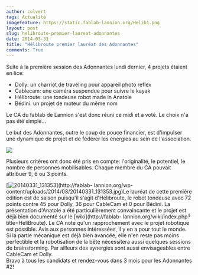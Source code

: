 ```yaml
---
author: colvert
tags: Actualité
imagefeature: https://static.fablab-lannion.org/Helib1.png
layout: post
slug: helibroute-premier-laureat-adonnantes
date: 2014-03-31
title: "Hélibroute premier lauréat des Adonnantes"
comments: True
---
```

Suite à la première session des Adonnantes lundi dernier, 4 projets étaient en
lice:

  * Dolly: un charriot de traveling pour appareil photo reflex
  * Cablecam: une caméra suspendue pour suivre le kayak
  * Hélibroute: une tondeuse robot made in Anatole
  * Bédini: un projet de moteur du même nom

Le CA du fablab de Lannion s'est donc réuni ce midi et a voté. Le choix n'a
pas été simple…

Le but des Adonnantes, outre le coup de pouce financier, est d'impulser une
dynamique de projet et de fédérer les énergies au sein de l'association.

![](https://pbs.twimg.com/media/BjfleY2IgAAVG_S.jpg:large)

Plusieurs critères ont donc été pris en compte: l'originalité, le potentiel,
le nombre de personnes mobilisables. Chaque membre du CA pouvait attribuer 9,
6 ou 3 points.

[![20140331_131353](https://static.fablab-lannion.org/20140331_131353-1024x768.jpg)](http://fablab-
lannion.org/wp-content/uploads/2014/03/20140331_131353.jpg)Le lauréat de cette
première édition est de saison puisqu'il s'agit d'Hélibroute, le robot
tondeuse avec 72 points contre 45 pour Dolly, 36 pour CableCam et 0 pour
Bédini. La présentation d'Anatole a été particulièrement convaincante et le
projet est déjà bien documenté sur le [wiki](http://fablab-
lannion.org/wiki/index.php?title=HeliBroute). Le CA note qu'un rapprochement
avec le projet robotique est possible. Avis aux personnes intéressées, il y en
a pour tout le monde. Si la partie mécanique est déjà bien avancée, elle n'en
reste pas moins perfectible et la robotisation de la bête nécessitera aussi
quelques sessions de brainstorming. Par ailleurs des synergies sont aussi
envisageables entre CableCam et Dolly.  
Bravo à tous les candidats et rendez-vous dans 3 mois pour les Adonnantes #2!


